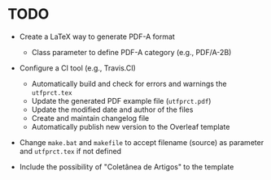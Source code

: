 # TODO

- Create a LaTeX way to generate PDF-A format
    - Class parameter to define PDF-A category (e.g., PDF/A-2B)

- Configure a CI tool (e.g., Travis.CI)
    - Automatically build and check for errors and warnings the `utfprct.tex`
    - Update the generated PDF example file (`utfprct.pdf`)
    - Update the modified date and author of the files
    - Create and maintain changelog file
    - Automatically publish new version to the Overleaf template

- Change `make.bat` and `makefile` to accept filename (source) as parameter and `utfprct.tex` if not defined

- Include the possibility of "Coletânea de Artigos" to the template
